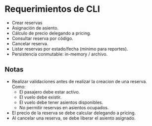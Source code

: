 # Requerimientos de CLI

- Crear reservas
- Asignación de asiento.
- Cálculo de precio delegando a pricing.
- Consultar reserva por código.
- Cancelar reserva.
- Listar reservas por estado/fecha (mínimo para reportes).
- Persistencia conmutable: in-memory / archivo.

## Notas
- Realizar validaciones antes de realizar la creacion de una reserva. Como:  
    - El pasajero debe estar activo.
    - El vuelo debe existir.
    - El vuelo debe tener asientos disponibles.
    - No permitir reservas en asientos ocupados.
- El precio de la reserva se debe calcular delegando a pricing.
- Al cancelar una reserva, se debe liberar el asiento asignado.